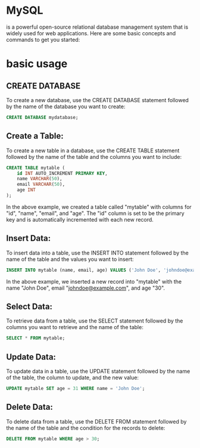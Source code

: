 # MySQL
is a powerful open-source relational database management system that is widely used for web applications.
Here are some basic concepts and commands to get you started:
# basic usage
## CREATE DATABASE
To create a new database, use the CREATE DATABASE statement followed by the name of the database you want to create:
```sql
CREATE DATABASE mydatabase;
```

## Create a Table:
To create a new table in a database, use the CREATE TABLE statement followed by the name of the table and the columns you want to include:
```sql
CREATE TABLE mytable (
    id INT AUTO_INCREMENT PRIMARY KEY,
    name VARCHAR(50),
    email VARCHAR(50),
    age INT
);
```
In the above example, we created a table called "mytable" with columns for "id", "name", "email", and "age".
The "id" column is set to be the primary key and is automatically incremented with each new record.

## Insert Data:
To insert data into a table, use the INSERT INTO statement followed by the name of the table and the values you want to insert:

```sql
INSERT INTO mytable (name, email, age) VALUES ('John Doe', 'johndoe@example.com', 30);
```
In the above example, we inserted a new record into "mytable" with the name "John Doe", email "johndoe@example.com", and age "30".

## Select Data:
To retrieve data from a table, use the SELECT statement followed by the columns you want to retrieve and the name of the table:

```sql
SELECT * FROM mytable;
```

## Update Data:
To update data in a table, use the UPDATE statement followed by the name of the table, the column to update, and the new value:

```sql
UPDATE mytable SET age = 31 WHERE name = 'John Doe';
```

## Delete Data:
To delete data from a table, use the DELETE FROM statement followed by the name of the table and the condition for the records to delete:

```sql
DELETE FROM mytable WHERE age > 30;
```